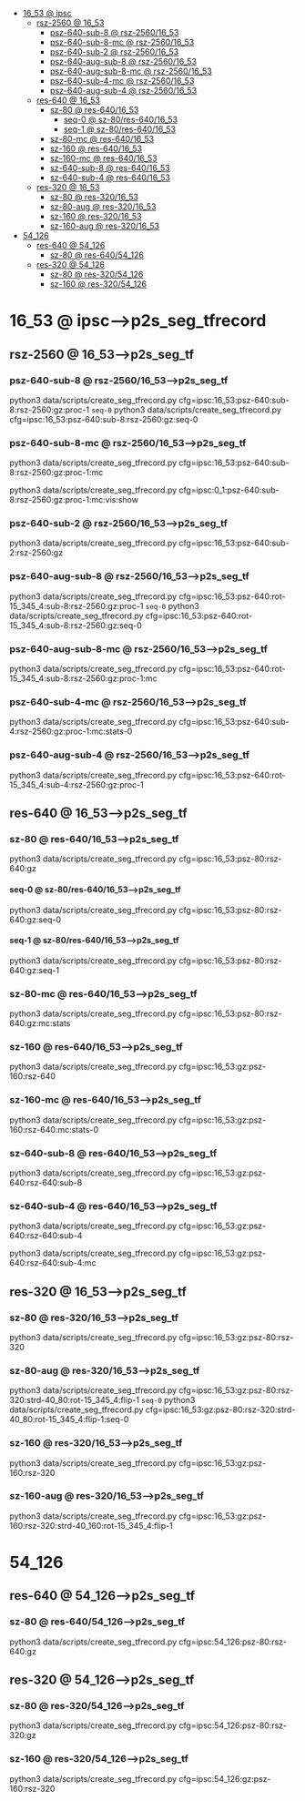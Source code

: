 <!-- MarkdownTOC -->

- [16_53       @ ipsc](#16_53___ipsc_)
    - [rsz-2560       @ 16_53](#rsz_2560___16_5_3_)
        - [psz-640-sub-8       @ rsz-2560/16_53](#psz_640_sub_8___rsz_2560_16_53_)
        - [psz-640-sub-8-mc       @ rsz-2560/16_53](#psz_640_sub_8_mc___rsz_2560_16_53_)
        - [psz-640-sub-2       @ rsz-2560/16_53](#psz_640_sub_2___rsz_2560_16_53_)
        - [psz-640-aug-sub-8       @ rsz-2560/16_53](#psz_640_aug_sub_8___rsz_2560_16_53_)
        - [psz-640-aug-sub-8-mc       @ rsz-2560/16_53](#psz_640_aug_sub_8_mc___rsz_2560_16_53_)
        - [psz-640-sub-4-mc       @ rsz-2560/16_53](#psz_640_sub_4_mc___rsz_2560_16_53_)
        - [psz-640-aug-sub-4       @ rsz-2560/16_53](#psz_640_aug_sub_4___rsz_2560_16_53_)
    - [res-640       @ 16_53](#res_640___16_5_3_)
        - [sz-80       @ res-640/16_53](#sz_80___res_640_16_5_3_)
            - [seq-0       @ sz-80/res-640/16_53](#seq_0___sz_80_res_640_16_5_3_)
            - [seq-1       @ sz-80/res-640/16_53](#seq_1___sz_80_res_640_16_5_3_)
        - [sz-80-mc       @ res-640/16_53](#sz_80_mc___res_640_16_5_3_)
        - [sz-160       @ res-640/16_53](#sz_160___res_640_16_5_3_)
        - [sz-160-mc       @ res-640/16_53](#sz_160_mc___res_640_16_5_3_)
        - [sz-640-sub-8       @ res-640/16_53](#sz_640_sub_8___res_640_16_5_3_)
        - [sz-640-sub-4       @ res-640/16_53](#sz_640_sub_4___res_640_16_5_3_)
    - [res-320       @ 16_53](#res_320___16_5_3_)
        - [sz-80       @ res-320/16_53](#sz_80___res_320_16_5_3_)
        - [sz-80-aug       @ res-320/16_53](#sz_80_aug___res_320_16_5_3_)
        - [sz-160       @ res-320/16_53](#sz_160___res_320_16_5_3_)
        - [sz-160-aug       @ res-320/16_53](#sz_160_aug___res_320_16_5_3_)
- [54_126](#54_12_6_)
    - [res-640       @ 54_126](#res_640___54_126_)
        - [sz-80       @ res-640/54_126](#sz_80___res_640_54_126_)
    - [res-320       @ 54_126](#res_320___54_126_)
        - [sz-80       @ res-320/54_126](#sz_80___res_320_54_126_)
        - [sz-160       @ res-320/54_126](#sz_160___res_320_54_126_)

<!-- /MarkdownTOC -->
<a id="16_53___ipsc_"></a>
# 16_53       @ ipsc-->p2s_seg_tfrecord
<a id="rsz_2560___16_5_3_"></a>
## rsz-2560       @ 16_53-->p2s_seg_tf
<a id="psz_640_sub_8___rsz_2560_16_53_"></a>
### psz-640-sub-8       @ rsz-2560/16_53-->p2s_seg_tf
python3 data/scripts/create_seg_tfrecord.py cfg=ipsc:16_53:psz-640:sub-8:rsz-2560:gz:proc-1
`seq-0`
python3 data/scripts/create_seg_tfrecord.py cfg=ipsc:16_53:psz-640:sub-8:rsz-2560:gz:seq-0

<a id="psz_640_sub_8_mc___rsz_2560_16_53_"></a>
### psz-640-sub-8-mc       @ rsz-2560/16_53-->p2s_seg_tf
python3 data/scripts/create_seg_tfrecord.py cfg=ipsc:16_53:psz-640:sub-8:rsz-2560:gz:proc-1:mc

python3 data/scripts/create_seg_tfrecord.py cfg=ipsc:0_1:psz-640:sub-8:rsz-2560:gz:proc-1:mc:vis:show

<a id="psz_640_sub_2___rsz_2560_16_53_"></a>
### psz-640-sub-2       @ rsz-2560/16_53-->p2s_seg_tf
python3 data/scripts/create_seg_tfrecord.py cfg=ipsc:16_53:psz-640:sub-2:rsz-2560:gz

<a id="psz_640_aug_sub_8___rsz_2560_16_53_"></a>
### psz-640-aug-sub-8       @ rsz-2560/16_53-->p2s_seg_tf
python3 data/scripts/create_seg_tfrecord.py cfg=ipsc:16_53:psz-640:rot-15_345_4:sub-8:rsz-2560:gz:proc-1
`seq-0`
python3 data/scripts/create_seg_tfrecord.py cfg=ipsc:16_53:psz-640:rot-15_345_4:sub-8:rsz-2560:gz:seq-0

<a id="psz_640_aug_sub_8_mc___rsz_2560_16_53_"></a>
### psz-640-aug-sub-8-mc       @ rsz-2560/16_53-->p2s_seg_tf
python3 data/scripts/create_seg_tfrecord.py cfg=ipsc:16_53:psz-640:rot-15_345_4:sub-8:rsz-2560:gz:proc-1:mc

<a id="psz_640_sub_4_mc___rsz_2560_16_53_"></a>
### psz-640-sub-4-mc       @ rsz-2560/16_53-->p2s_seg_tf
python3 data/scripts/create_seg_tfrecord.py cfg=ipsc:16_53:psz-640:sub-4:rsz-2560:gz:proc-1:mc:stats-0

<a id="psz_640_aug_sub_4___rsz_2560_16_53_"></a>
### psz-640-aug-sub-4       @ rsz-2560/16_53-->p2s_seg_tf
python3 data/scripts/create_seg_tfrecord.py cfg=ipsc:16_53:psz-640:rot-15_345_4:sub-4:rsz-2560:gz:proc-1

<a id="res_640___16_5_3_"></a>
## res-640       @ 16_53-->p2s_seg_tf
<a id="sz_80___res_640_16_5_3_"></a>
### sz-80       @ res-640/16_53-->p2s_seg_tf
python3 data/scripts/create_seg_tfrecord.py cfg=ipsc:16_53:psz-80:rsz-640:gz
<a id="seq_0___sz_80_res_640_16_5_3_"></a>
#### seq-0       @ sz-80/res-640/16_53-->p2s_seg_tf
python3 data/scripts/create_seg_tfrecord.py cfg=ipsc:16_53:psz-80:rsz-640:gz:seq-0
<a id="seq_1___sz_80_res_640_16_5_3_"></a>
#### seq-1       @ sz-80/res-640/16_53-->p2s_seg_tf
python3 data/scripts/create_seg_tfrecord.py cfg=ipsc:16_53:psz-80:rsz-640:gz:seq-1

<a id="sz_80_mc___res_640_16_5_3_"></a>
### sz-80-mc       @ res-640/16_53-->p2s_seg_tf
python3 data/scripts/create_seg_tfrecord.py cfg=ipsc:16_53:psz-80:rsz-640:gz:mc:stats

<a id="sz_160___res_640_16_5_3_"></a>
### sz-160       @ res-640/16_53-->p2s_seg_tf
python3 data/scripts/create_seg_tfrecord.py cfg=ipsc:16_53:gz:psz-160:rsz-640
<a id="sz_160_mc___res_640_16_5_3_"></a>
### sz-160-mc       @ res-640/16_53-->p2s_seg_tf
python3 data/scripts/create_seg_tfrecord.py cfg=ipsc:16_53:gz:psz-160:rsz-640:mc:stats-0

<a id="sz_640_sub_8___res_640_16_5_3_"></a>
### sz-640-sub-8       @ res-640/16_53-->p2s_seg_tf
python3 data/scripts/create_seg_tfrecord.py cfg=ipsc:16_53:gz:psz-640:rsz-640:sub-8

<a id="sz_640_sub_4___res_640_16_5_3_"></a>
### sz-640-sub-4       @ res-640/16_53-->p2s_seg_tf
python3 data/scripts/create_seg_tfrecord.py cfg=ipsc:16_53:gz:psz-640:rsz-640:sub-4

python3 data/scripts/create_seg_tfrecord.py cfg=ipsc:16_53:gz:psz-640:rsz-640:sub-4:mc


<a id="res_320___16_5_3_"></a>
## res-320       @ 16_53-->p2s_seg_tf
<a id="sz_80___res_320_16_5_3_"></a>
### sz-80       @ res-320/16_53-->p2s_seg_tf
python3 data/scripts/create_seg_tfrecord.py cfg=ipsc:16_53:gz:psz-80:rsz-320

<a id="sz_80_aug___res_320_16_5_3_"></a>
### sz-80-aug       @ res-320/16_53-->p2s_seg_tf
python3 data/scripts/create_seg_tfrecord.py cfg=ipsc:16_53:gz:psz-80:rsz-320:strd-40_80:rot-15_345_4:flip-1
`seq-0`
python3 data/scripts/create_seg_tfrecord.py cfg=ipsc:16_53:gz:psz-80:rsz-320:strd-40_80:rot-15_345_4:flip-1:seq-0

<a id="sz_160___res_320_16_5_3_"></a>
### sz-160       @ res-320/16_53-->p2s_seg_tf
python3 data/scripts/create_seg_tfrecord.py cfg=ipsc:16_53:gz:psz-160:rsz-320

<a id="sz_160_aug___res_320_16_5_3_"></a>
### sz-160-aug       @ res-320/16_53-->p2s_seg_tf
python3 data/scripts/create_seg_tfrecord.py cfg=ipsc:16_53:gz:psz-160:rsz-320:strd-40_160:rot-15_345_4:flip-1

<a id="54_12_6_"></a>
# 54_126
<a id="res_640___54_126_"></a>
## res-640       @ 54_126-->p2s_seg_tf
<a id="sz_80___res_640_54_126_"></a>
### sz-80       @ res-640/54_126-->p2s_seg_tf
python3 data/scripts/create_seg_tfrecord.py cfg=ipsc:54_126:psz-80:rsz-640:gz
<a id="res_320___54_126_"></a>
## res-320       @ 54_126-->p2s_seg_tf
<a id="sz_80___res_320_54_126_"></a>
### sz-80       @ res-320/54_126-->p2s_seg_tf
python3 data/scripts/create_seg_tfrecord.py cfg=ipsc:54_126:psz-80:rsz-320:gz
<a id="sz_160___res_320_54_126_"></a>
### sz-160       @ res-320/54_126-->p2s_seg_tf
python3 data/scripts/create_seg_tfrecord.py cfg=ipsc:54_126:gz:psz-160:rsz-320